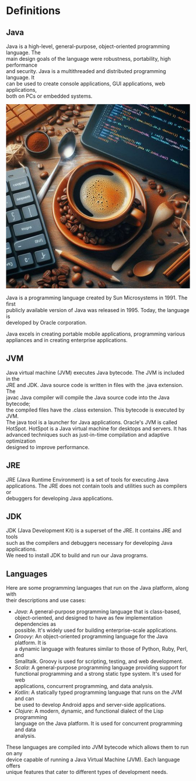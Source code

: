 # Definitions

## Java

Java is a high-level, general-purpose, object-oriented programming language. The  
main design goals of the language were robustness, portability, high performance  
and security. Java is a multithreaded and distributed programming language. It  
can be used to create console applications, GUI applications, web applications,  
both on PCs or embedded systems.  

![Java](images/java2.jpg)

Java is a programming language created by Sun Microsystems in 1991. The first  
publicly available version of Java was released in 1995. Today, the language is  
developed by Oracle corporation.  

Java excels in creating portable mobile applications, programming various  
appliances and in creating enterprise applications.  

## JVM

Java virtual machine (JVM) executes Java bytecode. The JVM is included in the  
JRE and JDK. Java source code is written in files with the .java extension. The  
javac Java compiler will compile the Java source code into the Java bytecode;  
the compiled files have the .class extension. This bytecode is executed by JVM.  
The java tool is a launcher for Java applications. Oracle's JVM is called  
HotSpot. HotSpot is a Java virtual machine for desktops and servers. It has  
advanced techniques such as just-in-time compilation and adaptive optimization  
designed to improve performance.  

## JRE

JRE (Java Runtime Environment) is a set of tools for executing Java  
applications. The JRE does not contain tools and utilities such as compilers or  
debuggers for developing Java applications.  

## JDK

JDK (Java Development Kit) is a superset of the JRE. It contains JRE and tools  
such as the compilers and debuggers necessary for developing Java applications.  
We need to install JDK to build and run our Java programs.  

## Languages 

Here are some programming languages that run on the Java platform, along with  
their descriptions and use cases:  

- *Java*: A general-purpose programming language that is class-based,  
  object-oriented, and designed to have as few implementation dependencies as  
  possible. It's widely used for building enterprise-scale applications.  
- *Groovy*: An object-oriented programming language for the Java platform. It is  
  a dynamic language with features similar to those of Python, Ruby, Perl, and  
  Smalltalk. Groovy is used for scripting, testing, and web development.  
- *Scala*: A general-purpose programming language providing support for  
  functional programming and a strong static type system. It's used for web  
  applications, concurrent programming, and data analysis.  
- *Kotlin*: A statically typed programming language that runs on the JVM and can  
  be used to develop Android apps and server-side applications.  
- *Clojure*: A modern, dynamic, and functional dialect of the Lisp programming  
  language on the Java platform. It is used for concurrent programming and data  
  analysis.  

These languages are compiled into JVM bytecode which allows them to run on any  
device capable of running a Java Virtual Machine (JVM). Each language offers  
unique features that cater to different types of development needs.  



